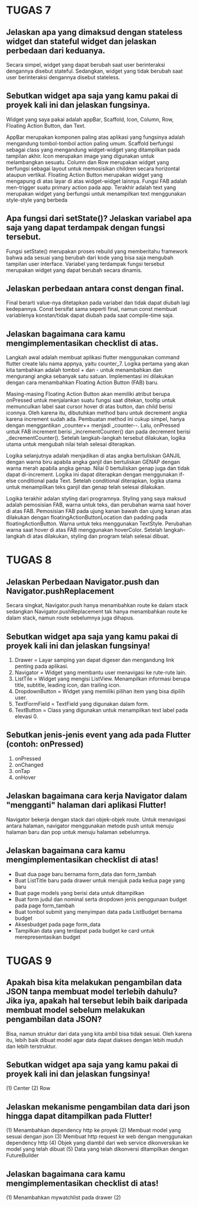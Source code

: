 # TUGAS 7

## Jelaskan apa yang dimaksud dengan stateless widget dan stateful widget dan jelaskan perbedaan dari keduanya.

Secara simpel, widget yang dapat berubah saat user berinteraksi dengannya disebut stateful. Sedangkan, widget yang tidak berubah saat user berinteraksi dengannya disebut stateless.

## Sebutkan widget apa saja yang kamu pakai di proyek kali ini dan jelaskan fungsinya.

Widget yang saya pakai adalah appBar, Scaffold, Icon, Column, Row, Floating Action Button, dan Text.

AppBar merupakan komponen paling atas aplikasi yang fungsinya adalah mengandung tombol-tombol action paling umum. Scaffold berfungsi sebagai class yang mengandung widget-widget yang ditampilkan pada tampilan akhir. Icon merupakan image yang digunakan untuk melambangkan sesuatu. Column dan Row merupakan widget yang berfungsi sebagai layout untuk memosisikan children secara horizontal ataupun vertikal. Floating Action Button merupakan widget yang mengapung di atas layar di atas widget-widget lainnya. Fungsi FAB adalah men-trigger suatu primary action pada app. Terakhir adalah text yang merupakan widget yang berfungsi untuk menampilkan text menggunakan style-style yang berbeda

## Apa fungsi dari setState()? Jelaskan variabel apa saja yang dapat terdampak dengan fungsi tersebut.

Fungsi setState() merupakan proses rebuild yang memberitahu framework bahwa ada sesuai yang berubah dari kode yang bisa saja mengubah tampilan user interface. Variabel yang terdampak fungsi tersebut merupakan widget yang dapat berubah secara dinamis.

## Jelaskan perbedaan antara const dengan final.

Final berarti value-nya ditetapkan pada variabel dan tidak dapat diubah lagi kedepannya. Const bersifat sama seperti final, namun const membuat variablenya konstan/tidak dapat diubah pada saat compile-time saja.

## Jelaskan bagaimana cara kamu mengimplementasikan checklist di atas.

Langkah awal adalah membuat aplikasi flutter menggunakan command flutter create lalu nama appnya, yaitu counter_7. Logika pertama yang akan kita tambahkan adalah tombol + dan - untuk menambahkan dan mengurangi angka sebanyak satu satuan. Implementasi ini dilakukan dengan cara menambahkan Floating Action Button (FAB) baru. 

Masing-masing Floating Action Button akan memiliki atribut berupa onPressed untuk menjalankan suatu fungsi saat ditekan, tooltip untuk memunculkan label saat cursor hover di atas button, dan child berisi iconnya. Oleh karena itu, dibutuhkan method baru untuk decrement angka karena increment sudah ada. Pembuatan method ini cukup simpel, hanya dengan menggantikan _counter++ menjadi _counter--. Lalu, onPressed untuk FAB increment berisi _incrementCounter() dan pada decrement berisi _decrementCounter(). Setelah langkah-langkah tersebut dilakukan, logika utama untuk mengubah nilai telah selesai diterapkan.

Logika selanjutnya adalah menjadikan di atas angka bertuliskan GANJIL dengan warna biru apabila angka ganjil dan bertuliskan GENAP dengan warna merah apabila angka genap. Nilai 0 bertuliskan genap juga dan tidak dapat di-increment. Logika ini dapat diterapkan dengan menggunakan if-else conditional pada Text. Setelah conditional diterapkan, logika utama untuk menampilkan teks ganjil dan genap telah selesai dilakukan.

Logika terakhir adalan styling dari programnya. Styling yang saya maksud adalah pemosisian FAB, warna untuk teks, dan perubahan warna saat hover di atas FAB. Pemosisian FAB pada ujung kanan bawah dan ujung kanan atas dilakukan dengan floatingActionButtonLocation dan padding pada floatingActionButton. Warna untuk teks menggunakan TextStyle. Perubahan warna saat hover di atas FAB menggunakan hoverColor. Setelah langkah-langkah di atas dilakukan, styling dan program telah selesai dibuat.

# TUGAS 8

## Jelaskan Perbedaan Navigator.push dan Navigator.pushReplacement

Secara singkat, Navigator.push hanya menambahkan route ke dalam stack sedangkan Navigator.pushReplacement tak hanya menambahkan route ke dalam stack, namun route sebelumnya juga dihapus.

## Sebutkan widget apa saja yang kamu pakai di proyek kali ini dan jelaskan fungsinya!

1. Drawer
= Layar samping yan dapat digeser dan mengandung link penting pada aplikasi.
2. Navigator
= Widget yang membantu user menavigasi ke rute-rute lain.
3. ListTile
= Widget yang mengisi ListView. Menampilkan informasi berupa title, subtitle, leading icon, dan trailing icon.
4. DropdownButton
= Widget yang memiliki pilihan item yang bisa dipilih user.
5. TextFormField
= TextField yang digunakan dalam form.
6. TextButton
= Class yang digunakan untuk menampilkan text label pada elevasi 0.

## Sebutkan jenis-jenis event yang ada pada Flutter (contoh: onPressed)

1. onPressed
2. onChanged
3. onTap
4. onHover

## Jelaskan bagaimana cara kerja Navigator dalam "mengganti" halaman dari aplikasi Flutter!

Navigator bekerja dengan stack dari objek-objek route. Untuk menavigasi antara halaman, navigator menggunakan metode push untuk menuju halaman baru dan pop untuk menuju halaman sebelumnya.

## Jelaskan bagaimana cara kamu mengimplementasikan checklist di atas!

- Buat dua page baru bernama form_data dan form_tambah
- Buat ListTitle baru pada drawer untuk merujuk pada kedua page yang baru
- Buat page models yang berisi data untuk ditampilkan
- Buat form judul dan nominal serta dropdown jenis penggunaan budget pada page form_tambah
- Buat tombol submit yang menyimpan data pada ListBudget bernama budget
- Aksesbudget pada page form_data
- Tampilkan data yang terdapat pada budget ke card untuk merepresentasikan budget

# TUGAS 9

## Apakah bisa kita melakukan pengambilan data JSON tanpa membuat model terlebih dahulu? Jika iya, apakah hal tersebut lebih baik daripada membuat model sebelum melakukan pengambilan data JSON?

Bisa, namun struktur dari data yang kita ambil bisa tidak sesuai. Oleh karena itu, lebih baik dibuat model agar data dapat diakses dengan lebih muduh dan lebih terstruktur.

## Sebutkan widget apa saja yang kamu pakai di proyek kali ini dan jelaskan fungsinya!

(1) Center
(2) Row

## Jelaskan mekanisme pengambilan data dari json hingga dapat ditampilkan pada Flutter!

(1) Menambahkan dependency http ke proyek
(2) Membuat model yang sesuai dengan json
(3) Membuat http request ke web dengan menggunakan dependency http
(4) Objek yang diambil dari web service dikonversikan ke model yang telah dibuat
(5) Data yang telah dikonversi ditampilkan dengan FutureBuilder

## Jelaskan bagaimana cara kamu mengimplementasikan checklist di atas!

(1) Menambahkan mywatchlist pada drawer
(2) 